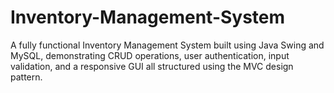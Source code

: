 # Inventory-Management-System
A fully functional Inventory Management System built using Java Swing and MySQL, demonstrating CRUD operations, user authentication, input validation, and a responsive GUI all structured using the MVC design pattern.

